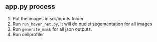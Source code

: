 ## app.py process 
1. Put the images in src/inputs folder
2. Run `run_hover_net.py`, it will do nuclei segementation for all images
3. Run `generate_mask` for all json outputs.
3. Run cellprofiler